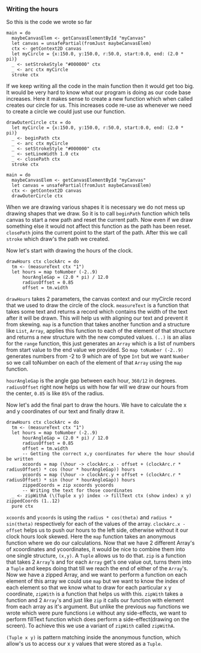 ### Writing the hours

So this is the code we wrote so far

```
main = do
  maybeCanvasElem <- getCanvasElementById "myCanvas"
  let canvas = unsafePartial(fromJust maybeCanvasElem)
  ctx <- getContext2D canvas
  let myCircle = {x:150.0, y:150.0, r:50.0, start:0.0, end: (2.0 * pi)}
  _ <- setStrokeStyle "#000000" ctx
  _ <- arc ctx myCircle
  stroke ctx
```

If we keep writing all the code in the main function then it would get too big. It would be very hard to know what our program is doing as our code base increases.
Here it makes sense to create a new function which when called creates our circle for us.
This increases code re-use as whenever we need to create a circle we could just use our function.

```
drawOuterCircle ctx = do
  let myCircle = {x:150.0, y:150.0, r:50.0, start:0.0, end: (2.0 * pi)}
  _ <- beginPath ctx
  _ <- arc ctx myCircle
  _ <- setStrokeStyle "#000000" ctx
  _ <- setLineWidth 1.0 ctx
  _ <- closePath ctx
  stroke ctx

main = do
  maybeCanvasElem <- getCanvasElementById "myCanvas"
  let canvas = unsafePartial(fromJust maybeCanvasElem)
  ctx <- getContext2D canvas
  drawOuterCircle ctx
```
When we are drawing various shapes it is necessary we do not mess up drawing shapes that we draw. So it is to call `beginPath` function which tells canvas to start a new path and reset the current path. Now even if we draw something else it would not affect this function as the path has been reset. `closePath` joins the current point to the start of the path. After this we call `stroke` which draw's the path we created.

Now let's start with drawing the hours of the clock.

```
drawHours ctx clockArc = do
  tm <- (measureText ctx "1")
  let hours = map toNumber (-2..9)
      hourAngleGap = (2.0 * pi) / 12.0
      radiusOffset = 0.85
      offset = tm.width
```
`drawHours` takes 2 parameters, the canvas context and our myCircle record that we used to draw the circle of the clock.
`measureText` is a function that takes some text and returns a record which contains the width of the text after it will be drawn. This will help us with aligning our text and prevent it from skewing. `map` is a function that takes another function and a structure like `List`, `Array`, applies this function to each of the element of that structure and returns a new structure with the new computed values. `(..)` is an alias for the `range` function, this just generates an `Array` which is a list of numbers from start value to the end value we provided. So `map toNumber (-2..9)` generates numbers from -2 to 9 which are of type `Int` but we want `Number` so we call toNumber on each of the element of that `Array` using the `map` function.

`hourAngleGap` is the angle gap between each hour, `360/12` in degrees. `radiusOffset` right now helps us with how far will we draw our hours from the center, `0.85` is like `85%` of the radius.

Now let's add the final part to draw the hours. We have to calculate the x and y coordinates of our text and finally draw it.
```
drawHours ctx clockArc = do
  tm <- (measureText ctx "1")
  let hours = map toNumber (-2..9)
      hourAngleGap = (2.0 * pi) / 12.0
      radiusOffset = 0.85
      offset = tm.width
      -- Getting the correct x,y coordinates for where the hour should be written
      xcoords = map (\hour -> clockArc.x - offset + (clockArc.r * radiusOffset) * cos (hour * hourAngleGap)) hours
      ycoords = map (\hour -> clockArc.y + offset + (clockArc.r * radiusOffset) * sin (hour * hourAngleGap)) hours
      zippedCoords = zip xcoords ycoords
      -- Writing the text for those coordinates
  _ <- zipWithA (\(Tuple x y) index -> fillText ctx (show index) x y) zippedCoords (1..12)
  pure ctx
```

`xcoords` and `ycoords` is using the `radius * cos(theta)` and `radius * sin(theta)` respectively for each of the values of the array. `clockArc.x - offset` helps us to push our hours to the left side, otherwise without it our clock hours look skewed. Here the `map` function takes an anonymous function where we do our calculations.
Now that we have 2 different Array's of xcoordinates and ycoordinates, it would be nice to combine them into one single structure, `(x,y)`. A `Tuple` allows us to do that. `zip` is a function that takes 2 `Array`'s and for each `Array` get's one value out, turns them into a `Tuple` and keeps doing that till we reach the end of either of the `Array`'s. 
Now we have a zipped Array, and we want to perform a function on each element of this array we could use `map` but we want to know the index of each element so that we know what to draw for each particular x y coordinate, `zipWith` is a function that helps us with this. `zipWith` takes a function and 2 `Array`'s and just like `zip` it calls our function with element from each array as it's argument. But unlike the previous `map` functions we wrote which were pure functions i.e without any side-effects, we want to perform fillText function which does perform a side-effect(drawing on the screen). To achieve this we use a variant of `zipWith` called `zipWithA`.

`(Tuple x y)` is pattern matching inside the anonymous function, which allow's us to access our x y values that were stored as a `Tuple`.


